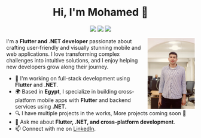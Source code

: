 <h1 align="center">Hi, I'm Mohamed 👋</h1>

<p align="center">
    <a href="[https://www.facebook.com/profile.php?id=100083790041180&mibextid=LQQJ4d"> <img src="https://img.shields.io/badge/facebook-%231877F2?style=flat&logo=facebook&logoColor=white"/></a>
    <a href="https://www.linkedin.com/in/mohamed-gamal-37910b212"><img src="https://img.shields.io/badge/linkedin-%230177B5?style=flat&logo=linkedin&logoColor=white"/></a>
    <a href="https://www.instagram.com/muhammad.elkerba/profilecard/?igsh=NWhlbTBwY2RrcjQx"><img src="https://img.shields.io/badge/instagram-%23E4415F?style=flat&logo=instagram&logoColor=white"/></a>
</p>

<img src="https://github.com/mohamedelkerba/My-Portfolio/blob/main/assets/images/myPhoto.jpeg" align="right" width="25%"/>

I'm a **Flutter and .NET developer** passionate about crafting user-friendly and visually stunning mobile and web applications. I love transforming complex challenges into intuitive solutions, and I enjoy helping new developers grow along their journey.

- 🔭 I'm working on full-stack development using **Flutter** and **.NET**.  
- 🌍 Based in **Egypt**, I specialize in building cross-platform mobile apps with **Flutter** and backend services using **.NET**.  
- 🔍 I have multiple projects in the works, More projects coming soon 🚀  
- 💬 Ask me about **Flutter, .NET, and cross-platform development**.  
- 📫 Connect with me on [LinkedIn](https://www.linkedin.com/in/mohamed-gamal-37910b212).
